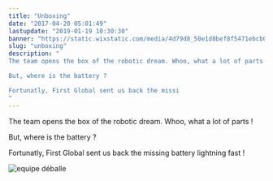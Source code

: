 ```yaml
---
title: "Unboxing"
date: "2017-04-20 05:01:49"
lastupdate: "2019-01-19 10:30:30"
banner: "https://static.wixstatic.com/media/4d79d8_50e1d8bef8f5471ebcb026279e90433c~mv2_d_4128_3096_s_4_2.jpg/v1/fill/w_668,h_501,al_c,q_80,usm_0.66_1.00_0.01/4d79d8_50e1d8bef8f5471ebcb026279e90433c~mv2_d_4128_3096_s_4_2.jpg"
slug: "unboxing"
description: " 
The team opens the box of the robotic dream. Whoo, what a lot of parts !

But, where is the battery ?

Fortunatly, First Global sent us back the missi
"
---
```

The team opens the box of the robotic dream. Whoo, what a lot of parts !

But, where is the battery ?

Fortunatly, First Global sent us back the missing battery lightning fast !

![equipe déballe](/proxyPhotos?code=/blog/bob-ross/5bf18ca127c5d.gif)
    